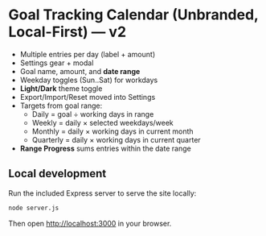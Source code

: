 # Goal Tracking Calendar (Unbranded, Local-First) — v2

- Multiple entries per day (label + amount)
- Settings gear + modal
- Goal name, amount, and **date range**
- Weekday toggles (Sun..Sat) for workdays
- **Light/Dark** theme toggle
- Export/Import/Reset moved into Settings
- Targets from goal range:
  - Daily = goal ÷ working days in range
  - Weekly = daily × selected weekdays/week
  - Monthly = daily × working days in current month
  - Quarterly = daily × working days in current quarter
- **Range Progress** sums entries within the date range

## Local development

Run the included Express server to serve the site locally:

```bash
node server.js
```

Then open <http://localhost:3000> in your browser.

